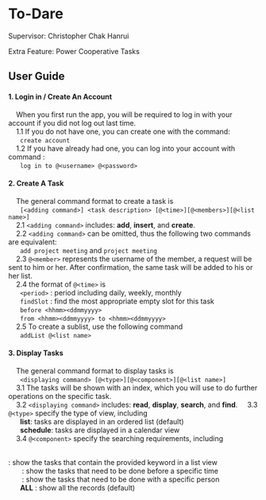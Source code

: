 To-Dare
===================


Supervisor: 	Christopher Chak Hanrui

Extra Feature: 	Power Cooperative Tasks



User Guide
-------------

#### 1. Login in / Create An Account
&nbsp;&nbsp;&nbsp;&nbsp;When you first run the app, you will be required to log in with your account if you did not log out last time.  
&nbsp;&nbsp;&nbsp;&nbsp;1.1 If you do not have one, you can create one with the command:  
&nbsp;&nbsp;&nbsp;&nbsp;&nbsp;&nbsp;```create account```  
&nbsp;&nbsp;&nbsp;&nbsp;1.2 If you have already had one, you can log into your account with command :  
&nbsp;&nbsp;&nbsp;&nbsp;&nbsp;&nbsp;```log in to @<username> @<password>```  


#### 2. Create A Task  
&nbsp;&nbsp;&nbsp;&nbsp;The general command format to create a task is  
&nbsp;&nbsp;&nbsp;&nbsp;&nbsp;&nbsp;```[<adding command>] <task description> [@<time>][@<members>][@<list name>]```  
&nbsp;&nbsp;&nbsp;&nbsp;2.1 ```<adding command>``` includes: **add**, **insert**, and **create**.  
&nbsp;&nbsp;&nbsp;&nbsp;2.2 ```<adding command>``` can be omitted, thus the following two commands are equivalent:  
&nbsp;&nbsp;&nbsp;&nbsp;&nbsp;&nbsp;```add project meeting``` and ```project meeting```  
&nbsp;&nbsp;&nbsp;&nbsp;2.3 ```@<member>``` represents the username of the member, a request will be sent to him or her. After confirmation, the same task will be added to his or her list.  
&nbsp;&nbsp;&nbsp;&nbsp;2.4 the format of ```@<time>``` is  
&nbsp;&nbsp;&nbsp;&nbsp;&nbsp;&nbsp;```<period>```	: period including daily, weekly, monthly  
&nbsp;&nbsp;&nbsp;&nbsp;&nbsp;&nbsp;```findSlot```	: find the most appropriate empty slot for this task  
&nbsp;&nbsp;&nbsp;&nbsp;&nbsp;&nbsp;```before <hhmm><ddmmyyyy>```  
&nbsp;&nbsp;&nbsp;&nbsp;&nbsp;&nbsp;```from <hhmm><ddmmyyyy> to <hhmm><ddmmyyyy>```  
&nbsp;&nbsp;&nbsp;&nbsp;2.5 To create a sublist, use the following command  
&nbsp;&nbsp;&nbsp;&nbsp;&nbsp;&nbsp;```addList @<list name>```  


#### 3. Display Tasks  
&nbsp;&nbsp;&nbsp;&nbsp;The general command format to display tasks is  
&nbsp;&nbsp;&nbsp;&nbsp;&nbsp;&nbsp;```<displaying command> [@<type>][@<component>][@<list name>]```  
&nbsp;&nbsp;&nbsp;&nbsp;3.1 The tasks will be shown with an index, which you will use to do further operations on the specific task.  
&nbsp;&nbsp;&nbsp;&nbsp;3.2 ```<displaying command>``` includes: **read**, **display**, **search**, and **find**. 
&nbsp;&nbsp;&nbsp;&nbsp;3.3 ```@<type>``` specify the type of view, including  
&nbsp;&nbsp;&nbsp;&nbsp;&nbsp;&nbsp;**list**: tasks are displayed in an ordered list (default)  
&nbsp;&nbsp;&nbsp;&nbsp;&nbsp;&nbsp;**schedule**: tasks are displayed in a calendar view  
&nbsp;&nbsp;&nbsp;&nbsp;3.4 ```@<component>``` specify the searching requirements, including  
&nbsp;&nbsp;&nbsp;&nbsp;&nbsp;&nbsp;**<search keywords>** : show the tasks that contain the provided keyword in a list view  
&nbsp;&nbsp;&nbsp;&nbsp;&nbsp;&nbsp;**<time>** : show the tasks that need to be done before a specific time  
&nbsp;&nbsp;&nbsp;&nbsp;&nbsp;&nbsp;**<member>** : show the tasks that need to be done with a specific person  
&nbsp;&nbsp;&nbsp;&nbsp;&nbsp;&nbsp;**ALL** : show all the records (default)  


